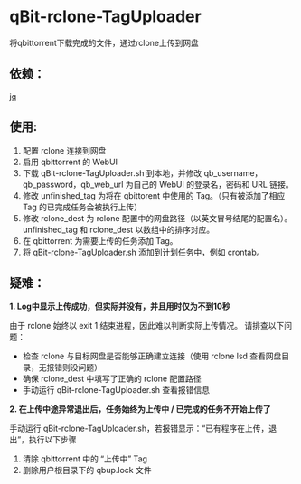 # qBit-rclone-TagUploader
将qbittorrent下载完成的文件，通过rclone上传到网盘

## 依赖：
[jq](https://stedolan.github.io/jq/)

## 使用:
1. 配置 rclone 连接到网盘
2. 启用 qbittorrent 的 WebUI
3. 下载 qBit-rclone-TagUploader.sh 到本地，并修改 qb_username，qb_password，qb_web_url 为自己的 WebUI 的登录名，密码和 URL 链接。
4. 修改 unfinished_tag 为将在 qbittorent 中使用的 Tag。（只有被添加了相应 Tag 的已完成任务会被执行上传）
5. 修改 rclone_dest 为 rclone 配置中的网盘路径（以英文冒号结尾的配置名）。unfinished_tag 和 rclone_dest 以数组中的排序对应。
6. 在 qbittorrent 为需要上传的任务添加 Tag。
7. 将 qBit-rclone-TagUploader.sh 添加到计划任务中，例如 crontab。

## 疑难：
**1. Log中显示上传成功，但实际并没有，并且用时仅为不到10秒**

由于 rclone 始终以 exit 1 结束进程，因此难以判断实际上传情况。 请排查以下问题：

- 检查 rclone 与目标网盘是否能够正确建立连接（使用 rclone lsd 查看网盘目录，无报错则没问题）
- 确保 rclone_dest 中填写了正确的 rclone 配置路径
- 手动运行 qBit-rclone-TagUploader.sh 查看报错信息


**2. 在上传中途异常退出后，任务始终为上传中 / 已完成的任务不开始上传了**

手动运行 qBit-rclone-TagUploader.sh，若报错显示：“已有程序在上传，退出”，执行以下步骤
1. 清除 qbittorrent 中的 “上传中” Tag
2. 删除用户根目录下的 qbup.lock 文件
